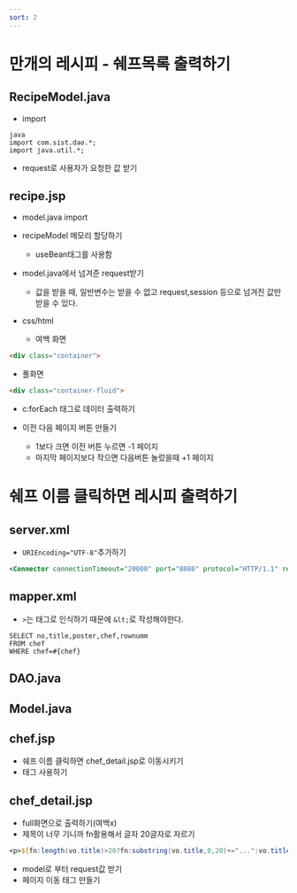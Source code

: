 ```yaml
---
sort: 2
---
```


# 만개의 레시피 - 쉐프목록 출력하기

## RecipeModel.java

- import
```
java
import com.sist.dao.*;
import java.util.*;
```

- request로 사용자가 요청한 값 받기

## recipe.jsp
- model.java import
- recipeModel 메모리 할당하기
  - useBean태그를 사용함

- model.java에서 넘겨준 request받기
  -  값을 받을 때, 일반변수는 받을 수 없고 request,session 등으로 넘겨진 값만 받을 수 있다.

- css/html
  - 여백 화면
```html
<div class="container">
```
  - 풀화면
```html
<div class="container-fluid">
```

- c:forEach 태그로 데이터 출력하기

- 이전 다음 페이지 버튼 만들기
  - 1보다 크면 이전 버튼 누르면 -1 페이지
  - 마지막 페이지보다 작으면 다음버튼 눌렀을때 +1 페이지

# 쉐프 이름 클릭하면 레시피 출력하기
## server.xml
- ```URIEncoding="UTF-8"```추가하기
```xml
<Connector connectionTimeout="20000" port="8080" protocol="HTTP/1.1" redirectPort="8443" URIEncoding="UTF-8"/>
```

## mapper.xml
- ```>```는 태그로 인식하기 때문에 ```&lt;```로 작성해야한다.
```
SELECT no,title,poster,chef,rownumm
FROM chef
WHERE chef=#{chef}
```

## DAO.java

## Model.java

## chef.jsp
- 쉐프 이름 클릭하면 chef_detail.jsp로 이동시키기
- <a>태그 사용하기

## chef_detail.jsp
- full화면으로 출력하기(여백x)
- 제목이 너무 기니까 fn활용해서 글자 20글자로 자르기
```jsp
<p>${fn:length(vo.title)>20?fn:substring(vo.title,0,20)+="...":vo.title }</p>
```

- model로 부터 request값 받기
- 페이지 이동 태그 만들기

